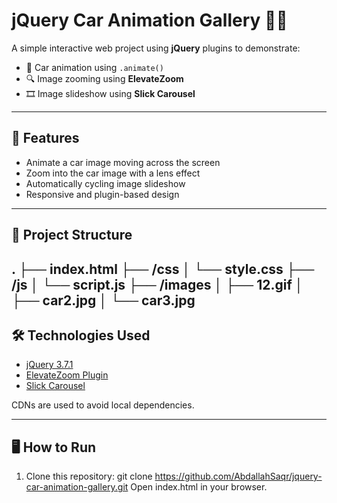 # jQuery Car Animation Gallery 🚗✨

A simple interactive web project using **jQuery** plugins to demonstrate:

- 🚗 Car animation using `.animate()`
- 🔍 Image zooming using **ElevateZoom**
- 🎞️ Image slideshow using **Slick Carousel**

---

## 🔧 Features

- Animate a car image moving across the screen
- Zoom into the car image with a lens effect
- Automatically cycling image slideshow
- Responsive and plugin-based design

---

## 📁 Project Structure

.
├── index.html
├── /css
│ └── style.css
├── /js
│ └── script.js
├── /images
│ ├── 12.gif
│ ├── car2.jpg
│ └── car3.jpg
---

## 🛠️ Technologies Used

- [jQuery 3.7.1](https://jquery.com/)
- [ElevateZoom Plugin](https://www.elevateweb.co.uk/image-zoom/)
- [Slick Carousel](https://kenwheeler.github.io/slick/)

CDNs are used to avoid local dependencies.

---

## 🖥️ How to Run

1. Clone this repository:
   git clone https://github.com/AbdallahSaqr/jquery-car-animation-gallery.git
Open index.html in your browser.
